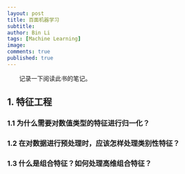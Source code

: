 ```yaml
---
layout: post
title: 百面机器学习
subtitle:
author: Bin Li
tags: [Machine Learning]
image: 
comments: true
published: true
---
```


　　记录一下阅读此书的笔记。

## 1. 特征工程
### 1.1 为什么需要对数值类型的特征进行归一化？

### 1.2 在对数据进行预处理时，应该怎样处理类别性特征？

### 1.3 什么是组合特征？如何处理高维组合特征？